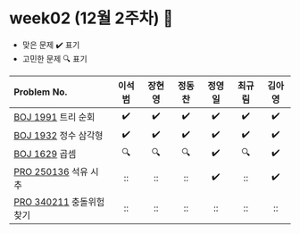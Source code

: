 
# week02 (12월 2주차) :pencil:

- 맞은 문제 :heavy_check_mark: 표기
- 고민한 문제 :mag: 표기


|Problem No.|이석범|장현영|정동찬|정영일|최규림|김아영|
|:-------------------------|:-----:|:------------------:|:-----:|:-----:|:-----:|:-----:|
|[BOJ 1991](https://www.acmicpc.net/problem/1991) 트리 순회|:heavy_check_mark:|:heavy_check_mark:|:heavy_check_mark:|:heavy_check_mark:|:heavy_check_mark:|:heavy_check_mark:|
|[BOJ 1932](https://www.acmicpc.net/problem/1932) 정수 삼각형|:heavy_check_mark:|:heavy_check_mark:|:heavy_check_mark:|:heavy_check_mark:|:heavy_check_mark:|:heavy_check_mark:|
|[BOJ 1629](https://www.acmicpc.net/problem/1629) 곱셈|:mag:|:mag:|:mag:|:heavy_check_mark:|:mag:|:heavy_check_mark:|
|[PRO 250136](https://school.programmers.co.kr/learn/courses/30/lessons/250136) 석유 시추|::|::|::|:heavy_check_mark:|::|:heavy_check_mark:|
|[PRO 340211](https://school.programmers.co.kr/learn/courses/30/lessons/340211) 충돌위험 찾기|::|::|::|::|::|::|
